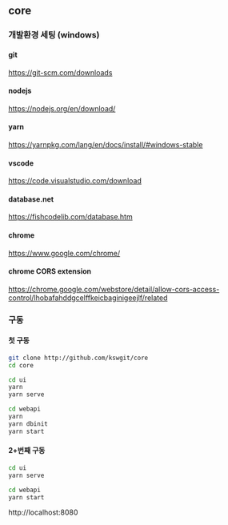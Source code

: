 ## core

### 개발환경 세팅 (windows)

#### git

https://git-scm.com/downloads

#### nodejs

https://nodejs.org/en/download/

#### yarn

https://yarnpkg.com/lang/en/docs/install/#windows-stable

#### vscode

https://code.visualstudio.com/download

#### database.net

https://fishcodelib.com/database.htm

#### chrome

https://www.google.com/chrome/

#### chrome CORS extension

https://chrome.google.com/webstore/detail/allow-cors-access-control/lhobafahddgcelffkeicbaginigeejlf/related

### 구동

#### 첫 구동

```bash
git clone http://github.com/kswgit/core
cd core
```

```bash
cd ui
yarn
yarn serve
```

```bash
cd webapi
yarn
yarn dbinit
yarn start
```

#### 2+번째 구동

```bash
cd ui
yarn serve
```

```bash
cd webapi
yarn start
```

http://localhost:8080
